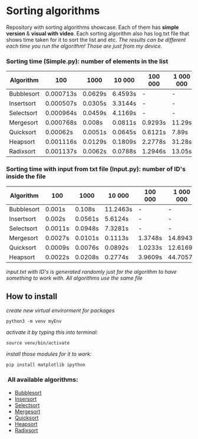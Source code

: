 # Sorting algorithms

Repository with sorting algorithms showcase. Each of them has **simple version** & **visual with video**. Each sorting algorithm also has log.txt file that shows time taken for it to sort the list and etc. 
*The results can be different each time you run the algorithm! Those are just from my device.*
### Sorting time (Simple.py): number of elements in the list
Algorithm |100| 1000| 10 000 | 100 000 | 1 000 000 | 10 000 000 | 25 000 000 
--- | --- | --- | --- |--- |--- |--- |---
Bubblesort | 0.000713s | 0.0629s | 6.4593s | - | - | - | - |
Insertsort | 0.000507s | 0.0305s | 3.3144s | - | - | - | - | 
Selectsort | 0.000964s | 0.0459s | 4.1169s | - | - | - | - |
Mergesort  | 0.000768s | 0.008s  | 0.0811s | 0.9293s | 11.29s | 141.37s | - |
Quicksort  | 0.00062s  | 0.0051s | 0.0645s | 0.6121s | 7.89s  | 83.56s  | 423.68s |
Heapsort   | 0.001116s | 0.0129s | 0.1809s | 2.2778s | 31.28s | 407.98s | - |
Radixsort  | 0.001137s | 0.0062s | 0.0788s | 1.2946s | 13.05s | 166.52s | - | 

### Sorting time with input from txt file (Input.py): number of ID's inside the file
Algorithm |100| 1000| 10 000 | 100 000 | 1 000 000 
--- | --- | --- | --- |--- |--- 
Bubblesort | 0.001s | 0.108s | 11.2463s | - | - |
Insertsort | 0.002s | 0.0561s | 5.6124s | - | - |
Selectsort | 0.0011s | 0.0948s | 7.3281s | - | - | 
Mergesort | 0.0027s | 0.0101s | 0.1113s | 1.3748s | 14.8943s | 
Quicksort | 0.0009s | 0.0076s | 0.0892s | 1.0233s | 12.6169s | 
Heapsort |  0.0022s | 0.0208s | 0.2774s | 3.9609s  | 44.7057s | 

*input.txt with ID's is generated randomly just for the algorithm to have something to work with. All algorithms use the same file*

## How to install
*create new virtual envirorment for packages*
```
python3 -m venv myEnv
```

*activate it by typing this into terminal:*
```
source venv/bin/activate   
```

*install those modules for it to work:*
```
pip install matplotlib ipython
```
###  All available algorithms:
- [Bubblesort](https://github.com/OndrejLosensky/sorting_algorithms/blob/main/Bubblesort/Readme.md)
- [Insersort](https://github.com/OndrejLosensky/sorting_algorithms/blob/main/Insertsort/Readme.md)
- [Selectsort](https://github.com/OndrejLosensky/sorting_algorithms/blob/main/Selectsort/Readme.md)
- [Mergesort](https://github.com/OndrejLosensky/sorting_algorithms/blob/main/Mergesort/Readme.md)
- [Quicksort](https://github.com/OndrejLosensky/sorting_algorithms/blob/main/Quicksort/Readme.md)
- [Heapsort](https://github.com/OndrejLosensky/sorting_algorithms/blob/main/Heapsort/Readme.md)
- [Radixsort](https://github.com/OndrejLosensky/sorting_algorithms/blob/main/Radixsort/Readme.md)

